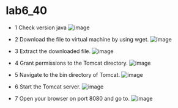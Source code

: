 # lab6_40
- 1 Check version java
  ![image](https://github.com/user-attachments/assets/f4ab15fd-9d52-4a43-a81b-3639f1498fc3)
  
- 2 Download the file to virtual machine by using wget.
  ![image](https://github.com/user-attachments/assets/9d1134c7-b27f-455e-b0b2-0c4c2610d1e5)
  
- 3 Extract the downloaded file.
  ![image](https://github.com/user-attachments/assets/58618264-2baa-49f6-bc14-813341e7ad35)
  
- 4 Grant permissions to the Tomcat directory.
  ![image](https://github.com/user-attachments/assets/09f05737-5522-4494-a5f6-a1ab386e3ddd)
  
- 5 Navigate to the bin directory of Tomcat.
  ![image](https://github.com/user-attachments/assets/a62700b0-8682-49df-860b-4db8d2525f3e)
  
- 6 Start the Tomcat server.
  ![image](https://github.com/user-attachments/assets/5b758aa2-d078-4f25-90cf-90229ff648e2)
  
- 7 Open your browser on port 8080 and go to.
  ![image](https://github.com/user-attachments/assets/0d460630-c2bf-4bfc-acc7-29cb0490ddbd)
